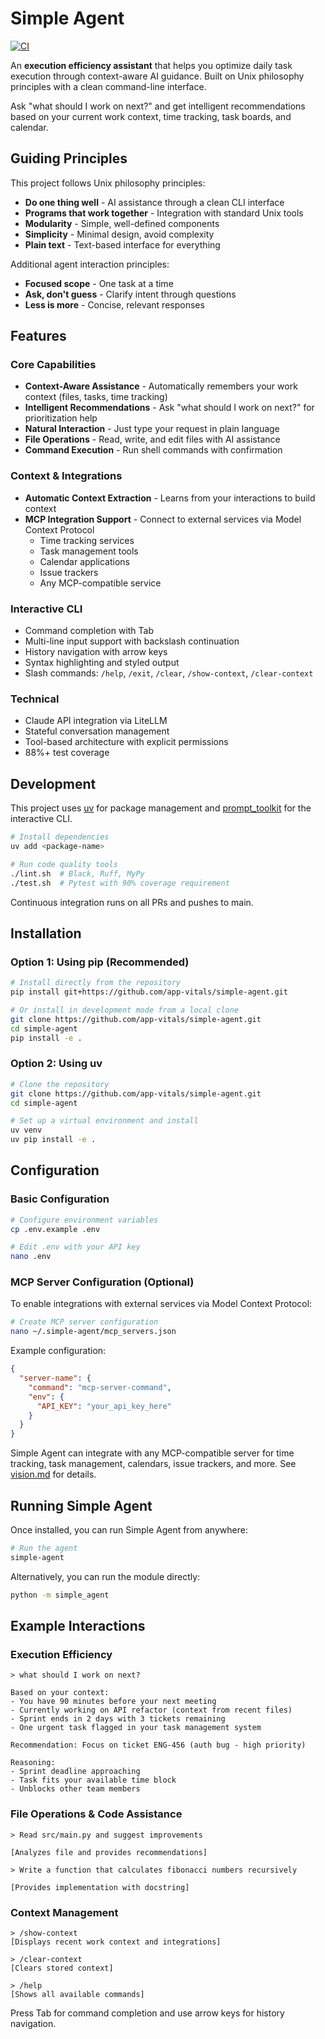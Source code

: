 # Simple Agent

[![CI](https://github.com/app-vitals/simple-agent/actions/workflows/ci.yml/badge.svg)](https://github.com/app-vitals/simple-agent/actions/workflows/ci.yml)

An **execution efficiency assistant** that helps you optimize daily task execution through context-aware AI guidance. Built on Unix philosophy principles with a clean command-line interface.

Ask "what should I work on next?" and get intelligent recommendations based on your current work context, time tracking, task boards, and calendar.

## Guiding Principles

This project follows Unix philosophy principles:

- **Do one thing well** - AI assistance through a clean CLI interface
- **Programs that work together** - Integration with standard Unix tools
- **Modularity** - Simple, well-defined components
- **Simplicity** - Minimal design, avoid complexity
- **Plain text** - Text-based interface for everything

Additional agent interaction principles:
- **Focused scope** - One task at a time
- **Ask, don't guess** - Clarify intent through questions
- **Less is more** - Concise, relevant responses

## Features

### Core Capabilities
- **Context-Aware Assistance** - Automatically remembers your work context (files, tasks, time tracking)
- **Intelligent Recommendations** - Ask "what should I work on next?" for prioritization help
- **Natural Interaction** - Just type your request in plain language
- **File Operations** - Read, write, and edit files with AI assistance
- **Command Execution** - Run shell commands with confirmation

### Context & Integrations
- **Automatic Context Extraction** - Learns from your interactions to build context
- **MCP Integration Support** - Connect to external services via Model Context Protocol
  - Time tracking services
  - Task management tools
  - Calendar applications
  - Issue trackers
  - Any MCP-compatible service

### Interactive CLI
- Command completion with Tab
- Multi-line input support with backslash continuation
- History navigation with arrow keys
- Syntax highlighting and styled output
- Slash commands: `/help`, `/exit`, `/clear`, `/show-context`, `/clear-context`

### Technical
- Claude API integration via LiteLLM
- Stateful conversation management
- Tool-based architecture with explicit permissions
- 88%+ test coverage

## Development

This project uses [uv](https://github.com/astral-sh/uv) for package management and [prompt_toolkit](https://github.com/prompt-toolkit/python-prompt-toolkit) for the interactive CLI.

```bash
# Install dependencies
uv add <package-name>

# Run code quality tools
./lint.sh  # Black, Ruff, MyPy
./test.sh  # Pytest with 90% coverage requirement
```

Continuous integration runs on all PRs and pushes to main.

## Installation

### Option 1: Using pip (Recommended)

```bash
# Install directly from the repository
pip install git+https://github.com/app-vitals/simple-agent.git

# Or install in development mode from a local clone
git clone https://github.com/app-vitals/simple-agent.git
cd simple-agent
pip install -e .
```

### Option 2: Using uv

```bash
# Clone the repository
git clone https://github.com/app-vitals/simple-agent.git
cd simple-agent

# Set up a virtual environment and install
uv venv
uv pip install -e .
```

## Configuration

### Basic Configuration

```bash
# Configure environment variables
cp .env.example .env

# Edit .env with your API key
nano .env
```

### MCP Server Configuration (Optional)

To enable integrations with external services via Model Context Protocol:

```bash
# Create MCP server configuration
nano ~/.simple-agent/mcp_servers.json
```

Example configuration:

```json
{
  "server-name": {
    "command": "mcp-server-command",
    "env": {
      "API_KEY": "your_api_key_here"
    }
  }
}
```

Simple Agent can integrate with any MCP-compatible server for time tracking, task management, calendars, issue trackers, and more. See [vision.md](vision.md) for details.

## Running Simple Agent

Once installed, you can run Simple Agent from anywhere:

```bash
# Run the agent
simple-agent
```

Alternatively, you can run the module directly:

```bash
python -m simple_agent
```

## Example Interactions

### Execution Efficiency

```
> what should I work on next?

Based on your context:
- You have 90 minutes before your next meeting
- Currently working on API refactor (context from recent files)
- Sprint ends in 2 days with 3 tickets remaining
- One urgent task flagged in your task management system

Recommendation: Focus on ticket ENG-456 (auth bug - high priority)

Reasoning:
- Sprint deadline approaching
- Task fits your available time block
- Unblocks other team members
```

### File Operations & Code Assistance

```
> Read src/main.py and suggest improvements

[Analyzes file and provides recommendations]

> Write a function that calculates fibonacci numbers recursively

[Provides implementation with docstring]
```

### Context Management

```
> /show-context
[Displays recent work context and integrations]

> /clear-context
[Clears stored context]

> /help
[Shows all available commands]
```

Press Tab for command completion and use arrow keys for history navigation.
